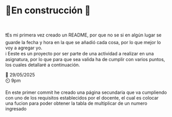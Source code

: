 <h1> 🚧En construcción 🚧 </h1><br>
<p> ❗Es mi primera vez creado un README, por que no se si en algún lugar se guarde la fecha y hora en la que se añadió cada cosa, por lo que mejor lo voy a agregar yo. <br>
ℹ️ Eeste es un proyecto por ser parte de una actividad a realizar en una asignatura, por lo que para que sea valida ha de cumplir con varios puntos, los  cuales detallaré a continuación. <br>
  
📅 29/05/2025 <br>
⏲️ 9pm <br>
  </p>
En este primer commit he creado una página secundaria que va cumpliendo con uno de los requisitos establecidos por el docente, el cual es colocar una fucion para poder obtener la tabla de multiplicar de un numero ingresado

